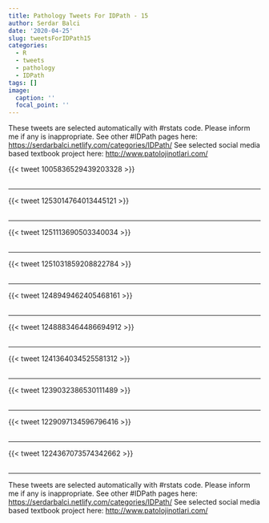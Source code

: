 ```yaml
---
title: Pathology Tweets For IDPath - 15
author: Serdar Balci
date: '2020-04-25'
slug: tweetsForIDPath15
categories:
  - R
  - tweets
  - pathology
  - IDPath
tags: []
image:
  caption: ''
  focal_point: ''
---
```



These tweets are selected automatically with #rstats code. Please inform me if any is inappropriate.
See other #IDPath pages here: https://serdarbalci.netlify.com/categories/IDPath/ 
See selected social media based textbook project here: http://www.patolojinotlari.com/

{{< tweet 1005836529439203328 >}}
<br>
<br>
<hr>
{{< tweet 1253014764013445121 >}}
<br>
<br>
<hr>
{{< tweet 1251113690503340034 >}}
<br>
<br>
<hr>
{{< tweet 1251031859208822784 >}}
<br>
<br>
<hr>
{{< tweet 1248949462405468161 >}}
<br>
<br>
<hr>
{{< tweet 1248883464486694912 >}}
<br>
<br>
<hr>
{{< tweet 1241364034525581312 >}}
<br>
<br>
<hr>
{{< tweet 1239032386530111489 >}}
<br>
<br>
<hr>
{{< tweet 1229097134596796416 >}}
<br>
<br>
<hr>
{{< tweet 1224367073574342662 >}}
<br>
<br>
<hr>


These tweets are selected automatically with #rstats code. Please inform me if any is inappropriate.
See other #IDPath pages here: https://serdarbalci.netlify.com/categories/IDPath/ 
See selected social media based textbook project here: http://www.patolojinotlari.com/

